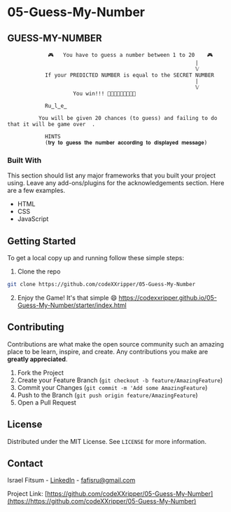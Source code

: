 # 05-Guess-My-Number
 <h2 align="left"> <bold> GUESS-MY-NUMBER </bold> </h2> 
                         
                 🎮   You have to guess a number between 1 to 20    🎮
                                                                |
                                                                𝕍
                If your PREDICTED NUMBER is equal to the SECRET NUMBER 
                                                                |
                                                                𝕍
                         You win!!! 🥳️🥳️🥳️🥳️🥳️🥳️🥳️🥳️🥳️
                                                                             
                Ru̳l̳e̳
                                                                      
              You will be given 20 chances (to guess) and failing to do that it will be game over  .
                                                                 
                HINTS
                (𝐭𝐫𝐲 𝐭𝐨 𝐠𝐮𝐞𝐬𝐬 𝐭𝐡𝐞 𝐧𝐮𝐦𝐛𝐞𝐫 𝐚𝐜𝐜𝐨𝐫𝐝𝐢𝐧𝐠 𝐭𝐨 𝐝𝐢𝐬𝐩𝐥𝐚𝐲𝐞𝐝 𝐦𝐞𝐬𝐬𝐚𝐠𝐞)
                                         
### Built With
This section should list any major frameworks that you built your project using. Leave any add-ons/plugins for the acknowledgements section. Here are a few examples.
* HTML
* CSS
* JavaScript



<!-- GETTING STARTED -->
## Getting Started

To get a local copy up and running follow these simple steps:

1. Clone the repo
```sh
git clone https://github.com/codeXXripper/05-Guess-My-Number
```
2. Enjoy the Game! It's that simple :smile:
https://codexxripper.github.io/05-Guess-My-Number/starter/index.html

<!-- CONTRIBUTING -->
## Contributing

Contributions are what make the open source community such an amazing place to be learn, inspire, and create. Any contributions you make are **greatly appreciated**.

1. Fork the Project
2. Create your Feature Branch (`git checkout -b feature/AmazingFeature`)
3. Commit your Changes (`git commit -m 'Add some AmazingFeature`)
4. Push to the Branch (`git push origin feature/AmazingFeature`)
5. Open a Pull Request



<!-- LICENSE -->
## License

Distributed under the MIT License. See `LICENSE` for more information.


<!-- CONTACT -->
## Contact

Israel Fitsum - [LinkedIn](https://www.linkedin.com/in/israel-fitsum/) - fafisru@gmail.com

Project Link: [https://github.com/codeXXripper/05-Guess-My-Number](https://https://github.com/codeXXripper/05-Guess-My-Number)
